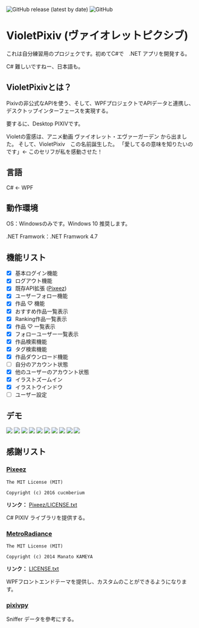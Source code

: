 ![GitHub release (latest by date)](https://img.shields.io/github/v/release/aliarvivi/VioletPixiv?color=green)
![GitHub](https://img.shields.io/github/license/aliarvivi/VioletPixiv)

# VioletPixiv (ヴァイオレットピクシブ)

これは自分練習用のプロジェクです。初めてC#で　.NET アプリを開発する。

C# 難しいですねー、日本語も。

## VioletPixivとは？

Pixivの非公式なAPIを使う、そして、WPFプロジェクトでAPIデータと連携し、デスクトップインターフェースを実現する。

要するに、Desktop PIXIVです。


Violetの霊感は、アニメ動画 ヴァイオレット・エヴァーガーデン から出ました。
そして、VioletPixiv　この名前誕生した。
「愛してるの意味を知りたいのです」← このセリフが私を感動させた！


## 言語

C# ← WPF

## 動作環境

OS：Windowsのみです。Windows 10 推奨します。

.NET Framwork：.NET Framwork 4.7

## 機能リスト

- [x] 基本ログイン機能
- [x] ログアウト機能
- [x] 既存API拡張 ([Pixeez](https://github.com/cucmberium/Pixeez))
- [x] ユーザーフォロー機能
- [x] 作品 ♡ 機能
- [x] おすすめ作品一覧表示
- [X] Ranking作品一覧表示
- [x] 作品 ♡ 一覧表示
- [x] フォローユーザー一覧表示
- [X] 作品検索機能
- [X] タグ検索機能
- [X] 作品ダウンロード機能
- [ ] 自分のアカウント状態
- [X] 他のユーザーのアカウント状態
- [x] イラストズームイン
- [x] イラストウインドウ
- [ ] ユーザー設定

## デモ

![](src/5.png)
![](src/6.png)
![](src/7.png)
![](src/8.png)
![](src/9.png)
![](src/10.png)
![](src/11.png)
![](src/12.png)
![](src/13.png)
![](src/14.png)

## 感謝リスト

### [Pixeez](https://github.com/cucmberium/Pixeez)

    The MIT License (MIT) 

    Copyright (c) 2016 cucmberium

**リンク：** [Pixeez/LICENSE.txt](Pixeez/LICENSE.txt)

C# PIXIV ライブラリを提供する。

### [MetroRadiance](https://github.com/Grabacr07/MetroRadiance)

    The MIT License (MIT)

    Copyright (c) 2014 Manato KAMEYA

**リンク：** [LICENSE.txt](https://github.com/Grabacr07/MetroRadiance/blob/develop/LICENSE.txt)

WPFフロントエンドテーマを提供し、カスタムのことができるようになります。

### [pixivpy](https://github.com/upbit/pixivpy)

Sniffer データを參考にする。


